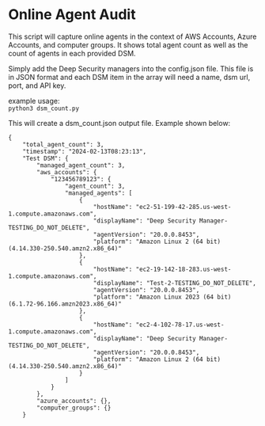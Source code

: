 # Online Agent Audit
 
This script will capture online agents in the context of AWS Accounts, Azure Accounts, and computer groups. It shows total agent count as well as the count of agents in each provided DSM.

Simply add the Deep Security managers into the config.json file. This file is in JSON format and each DSM item in the array will need a name, dsm url, port, and API key.

example usage: </br>
```python3 dsm_count.py```

This will create a dsm_count.json output file. Example shown below:
```
{
    "total_agent_count": 3,
    "timestamp": "2024-02-13T08:23:13",
    "Test DSM": {
        "managed_agent_count": 3,
        "aws_accounts": {
            "123456789123": {
                "agent_count": 3,
                "managed_agents": [
                    {
                        "hostName": "ec2-51-199-42-285.us-west-1.compute.amazonaws.com",
                        "displayName": "Deep Security Manager-TESTING_DO_NOT_DELETE",
                        "agentVersion": "20.0.0.8453",
                        "platform": "Amazon Linux 2 (64 bit) (4.14.330-250.540.amzn2.x86_64)"
                    },
                    {
                        "hostName": "ec2-19-142-18-283.us-west-1.compute.amazonaws.com",
                        "displayName": "Test-2-TESTING_DO_NOT_DELETE",
                        "agentVersion": "20.0.0.8453",
                        "platform": "Amazon Linux 2023 (64 bit) (6.1.72-96.166.amzn2023.x86_64)"
                    },
                    {
                        "hostName": "ec2-4-102-78-17.us-west-1.compute.amazonaws.com",
                        "displayName": "Deep Security Manager-TESTING_DO_NOT_DELETE",
                        "agentVersion": "20.0.0.8453",
                        "platform": "Amazon Linux 2 (64 bit) (4.14.330-250.540.amzn2.x86_64)"
                    }
                ]
            }
        },
        "azure_accounts": {},
        "computer_groups": {}
    }

